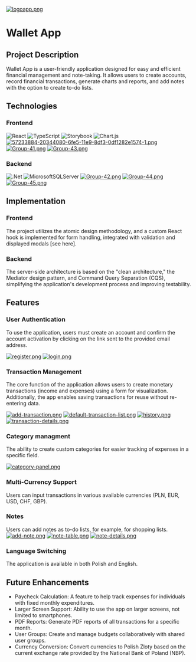 [![logoapp.png](https://i.postimg.cc/BQhk3q07/logoapp.png)](https://postimg.cc/tYx2tG7F)

# Wallet App

## Project Description

Wallet App is a user-friendly application designed for easy and efficient financial management and note-taking. It allows users to create accounts, record financial transactions, generate charts and reports, and add notes with the option to create to-do lists.

## Technologies

### Frontend

![React](https://img.shields.io/badge/react-%2320232a.svg?style=for-the-badge&logo=react&logoColor=%2361DAFB)
![TypeScript](https://img.shields.io/badge/typescript-%23007ACC.svg?style=for-the-badge&logo=typescript&logoColor=white)
![Storybook](https://img.shields.io/badge/-Storybook-FF4785?style=for-the-badge&logo=storybook&logoColor=white)
![Chart.js](https://img.shields.io/badge/chart.js-F5788D.svg?style=for-the-badge&logo=chart.js&logoColor=white)
[![57233884-20344080-6fe5-11e9-8df3-0df1282e1574-1.png](https://i.postimg.cc/mk27jWhK/57233884-20344080-6fe5-11e9-8df3-0df1282e1574-1.png)](https://postimg.cc/Fd8fFqyx)
[![Group-41.png](https://i.postimg.cc/SQD6sRv4/Group-41.png)](https://postimg.cc/23Lb9kY9)
[![Group-43.png](https://i.postimg.cc/3xDmnBJr/Group-43.png)](https://postimg.cc/G4d4pvy6)

### Backend

![.Net](https://img.shields.io/badge/.NET-5C2D91?style=for-the-badge&logo=.net&logoColor=white)
![MicrosoftSQLServer](https://img.shields.io/badge/Microsoft%20SQL%20Server-CC2927?style=for-the-badge&logo=microsoft%20sql%20server&logoColor=white)
[![Group-42.png](https://i.postimg.cc/TwQDpNQ0/Group-42.png)](https://postimg.cc/9RRMkp6w)
[![Group-44.png](https://i.postimg.cc/0ymKpycb/Group-44.png)](https://postimg.cc/fVzbsD4N)
[![Group-45.png](https://i.postimg.cc/1t49rWsJ/Group-45.png)](https://postimg.cc/HcDDp9Jy)

## Implementation

### Frontend

The project utilizes the atomic design methodology, and a custom React hook is implemented for form handling, integrated with validation and displayed modals [see here].

### Backend

The server-side architecture is based on the "clean architecture," the Mediator design pattern, and Command Query Separation (CQS), simplifying the application's development process and improving testability.

## Features

### User Authentication

To use the application, users must create an account and confirm the account activation by clicking on the link sent to the provided email address.

[![register.png](https://i.postimg.cc/8cXH2z6h/register.png)](https://postimg.cc/V0MnM146) [![login.png](https://i.postimg.cc/KvVfQ4Fb/login.png)](https://postimg.cc/VdqXkfdZ)

### Transaction Management

The core function of the application allows users to create monetary transactions (income and expenses) using a form for visualization. Additionally, the app enables saving transactions for reuse without re-entering data.

[![add-transaction.png](https://i.postimg.cc/SKZJ7YF7/add-transaction.png)](https://postimg.cc/CZqhw1Kz) [![default-transaction-list.png](https://i.postimg.cc/59XFggtH/default-transaction-list.png)](https://postimg.cc/w3dvThLH) [![history.png](https://i.postimg.cc/DwTJ2KPs/history.png)](https://postimg.cc/mtm2wJq2) [![transaction-details.png](https://i.postimg.cc/mDthdZTx/transaction-details.png)](https://postimg.cc/sQCVxrBK)

### Category managment

The ability to create custom categories for easier tracking of expenses in a specific field.

[![category-panel.png](https://i.postimg.cc/7LP52McZ/category-panel.png)](https://postimg.cc/BjyZWD4r)

### Multi-Currency Support

Users can input transactions in various available currencies (PLN, EUR, USD, CHF, GBP).

### Notes

Users can add notes as to-do lists, for example, for shopping lists.
[![add-note.png](https://i.postimg.cc/t70bNp4z/add-note.png)](https://postimg.cc/zHk4JmWL) [![note-table.png](https://i.postimg.cc/NfT2q0mB/note-table.png)](https://postimg.cc/nCFhqp3P)
[![note-details.png](https://i.postimg.cc/jqBnFfWM/note-details.png)](https://postimg.cc/CdHKZzs8)

### Language Switching

The application is available in both Polish and English.

## Future Enhancements

- Paycheck Calculation: A feature to help track expenses for individuals with fixed monthly expenditures.
- Larger Screen Support: Ability to use the app on larger screens, not limited to smartphones.
- PDF Reports: Generate PDF reports of all transactions for a specific month.
- User Groups: Create and manage budgets collaboratively with shared user groups.
- Currency Conversion: Convert currencies to Polish Zloty based on the current exchange rate provided by the National Bank of Poland (NBP).

